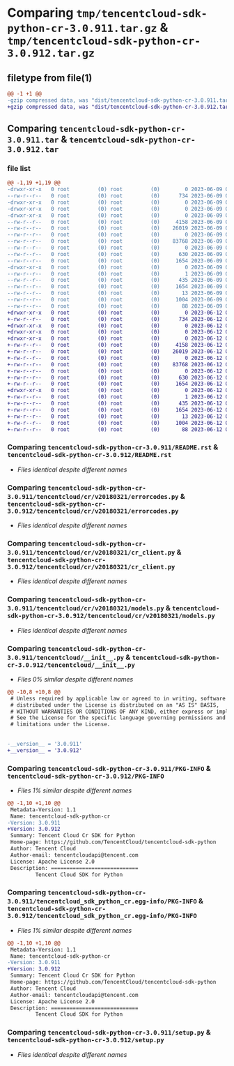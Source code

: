 # Comparing `tmp/tencentcloud-sdk-python-cr-3.0.911.tar.gz` & `tmp/tencentcloud-sdk-python-cr-3.0.912.tar.gz`

## filetype from file(1)

```diff
@@ -1 +1 @@
-gzip compressed data, was "dist/tencentcloud-sdk-python-cr-3.0.911.tar", last modified: Fri Jun  9 02:16:31 2023, max compression
+gzip compressed data, was "dist/tencentcloud-sdk-python-cr-3.0.912.tar", last modified: Mon Jun 12 03:00:43 2023, max compression
```

## Comparing `tencentcloud-sdk-python-cr-3.0.911.tar` & `tencentcloud-sdk-python-cr-3.0.912.tar`

### file list

```diff
@@ -1,19 +1,19 @@
-drwxr-xr-x   0 root         (0) root         (0)        0 2023-06-09 02:16:31.000000 tencentcloud-sdk-python-cr-3.0.911/
--rw-r--r--   0 root         (0) root         (0)      734 2023-06-09 02:16:31.000000 tencentcloud-sdk-python-cr-3.0.911/README.rst
-drwxr-xr-x   0 root         (0) root         (0)        0 2023-06-09 02:16:31.000000 tencentcloud-sdk-python-cr-3.0.911/tencentcloud/
-drwxr-xr-x   0 root         (0) root         (0)        0 2023-06-09 02:16:31.000000 tencentcloud-sdk-python-cr-3.0.911/tencentcloud/cr/
-drwxr-xr-x   0 root         (0) root         (0)        0 2023-06-09 02:16:31.000000 tencentcloud-sdk-python-cr-3.0.911/tencentcloud/cr/v20180321/
--rw-r--r--   0 root         (0) root         (0)     4158 2023-06-09 02:16:31.000000 tencentcloud-sdk-python-cr-3.0.911/tencentcloud/cr/v20180321/errorcodes.py
--rw-r--r--   0 root         (0) root         (0)    26019 2023-06-09 02:16:31.000000 tencentcloud-sdk-python-cr-3.0.911/tencentcloud/cr/v20180321/cr_client.py
--rw-r--r--   0 root         (0) root         (0)        0 2023-06-09 02:16:31.000000 tencentcloud-sdk-python-cr-3.0.911/tencentcloud/cr/v20180321/__init__.py
--rw-r--r--   0 root         (0) root         (0)    83768 2023-06-09 02:16:31.000000 tencentcloud-sdk-python-cr-3.0.911/tencentcloud/cr/v20180321/models.py
--rw-r--r--   0 root         (0) root         (0)        0 2023-06-09 02:16:31.000000 tencentcloud-sdk-python-cr-3.0.911/tencentcloud/cr/__init__.py
--rw-r--r--   0 root         (0) root         (0)      630 2023-06-09 02:16:31.000000 tencentcloud-sdk-python-cr-3.0.911/tencentcloud/__init__.py
--rw-r--r--   0 root         (0) root         (0)     1654 2023-06-09 02:16:31.000000 tencentcloud-sdk-python-cr-3.0.911/PKG-INFO
-drwxr-xr-x   0 root         (0) root         (0)        0 2023-06-09 02:16:31.000000 tencentcloud-sdk-python-cr-3.0.911/tencentcloud_sdk_python_cr.egg-info/
--rw-r--r--   0 root         (0) root         (0)        1 2023-06-09 02:16:31.000000 tencentcloud-sdk-python-cr-3.0.911/tencentcloud_sdk_python_cr.egg-info/dependency_links.txt
--rw-r--r--   0 root         (0) root         (0)      435 2023-06-09 02:16:31.000000 tencentcloud-sdk-python-cr-3.0.911/tencentcloud_sdk_python_cr.egg-info/SOURCES.txt
--rw-r--r--   0 root         (0) root         (0)     1654 2023-06-09 02:16:31.000000 tencentcloud-sdk-python-cr-3.0.911/tencentcloud_sdk_python_cr.egg-info/PKG-INFO
--rw-r--r--   0 root         (0) root         (0)       13 2023-06-09 02:16:31.000000 tencentcloud-sdk-python-cr-3.0.911/tencentcloud_sdk_python_cr.egg-info/top_level.txt
--rw-r--r--   0 root         (0) root         (0)     1004 2023-06-09 02:16:31.000000 tencentcloud-sdk-python-cr-3.0.911/setup.py
--rw-r--r--   0 root         (0) root         (0)       88 2023-06-09 02:16:31.000000 tencentcloud-sdk-python-cr-3.0.911/setup.cfg
+drwxr-xr-x   0 root         (0) root         (0)        0 2023-06-12 03:00:43.000000 tencentcloud-sdk-python-cr-3.0.912/
+-rw-r--r--   0 root         (0) root         (0)      734 2023-06-12 03:00:43.000000 tencentcloud-sdk-python-cr-3.0.912/README.rst
+drwxr-xr-x   0 root         (0) root         (0)        0 2023-06-12 03:00:43.000000 tencentcloud-sdk-python-cr-3.0.912/tencentcloud/
+drwxr-xr-x   0 root         (0) root         (0)        0 2023-06-12 03:00:43.000000 tencentcloud-sdk-python-cr-3.0.912/tencentcloud/cr/
+drwxr-xr-x   0 root         (0) root         (0)        0 2023-06-12 03:00:43.000000 tencentcloud-sdk-python-cr-3.0.912/tencentcloud/cr/v20180321/
+-rw-r--r--   0 root         (0) root         (0)     4158 2023-06-12 03:00:43.000000 tencentcloud-sdk-python-cr-3.0.912/tencentcloud/cr/v20180321/errorcodes.py
+-rw-r--r--   0 root         (0) root         (0)    26019 2023-06-12 03:00:43.000000 tencentcloud-sdk-python-cr-3.0.912/tencentcloud/cr/v20180321/cr_client.py
+-rw-r--r--   0 root         (0) root         (0)        0 2023-06-12 03:00:43.000000 tencentcloud-sdk-python-cr-3.0.912/tencentcloud/cr/v20180321/__init__.py
+-rw-r--r--   0 root         (0) root         (0)    83768 2023-06-12 03:00:43.000000 tencentcloud-sdk-python-cr-3.0.912/tencentcloud/cr/v20180321/models.py
+-rw-r--r--   0 root         (0) root         (0)        0 2023-06-12 03:00:43.000000 tencentcloud-sdk-python-cr-3.0.912/tencentcloud/cr/__init__.py
+-rw-r--r--   0 root         (0) root         (0)      630 2023-06-12 03:00:43.000000 tencentcloud-sdk-python-cr-3.0.912/tencentcloud/__init__.py
+-rw-r--r--   0 root         (0) root         (0)     1654 2023-06-12 03:00:43.000000 tencentcloud-sdk-python-cr-3.0.912/PKG-INFO
+drwxr-xr-x   0 root         (0) root         (0)        0 2023-06-12 03:00:43.000000 tencentcloud-sdk-python-cr-3.0.912/tencentcloud_sdk_python_cr.egg-info/
+-rw-r--r--   0 root         (0) root         (0)        1 2023-06-12 03:00:43.000000 tencentcloud-sdk-python-cr-3.0.912/tencentcloud_sdk_python_cr.egg-info/dependency_links.txt
+-rw-r--r--   0 root         (0) root         (0)      435 2023-06-12 03:00:43.000000 tencentcloud-sdk-python-cr-3.0.912/tencentcloud_sdk_python_cr.egg-info/SOURCES.txt
+-rw-r--r--   0 root         (0) root         (0)     1654 2023-06-12 03:00:43.000000 tencentcloud-sdk-python-cr-3.0.912/tencentcloud_sdk_python_cr.egg-info/PKG-INFO
+-rw-r--r--   0 root         (0) root         (0)       13 2023-06-12 03:00:43.000000 tencentcloud-sdk-python-cr-3.0.912/tencentcloud_sdk_python_cr.egg-info/top_level.txt
+-rw-r--r--   0 root         (0) root         (0)     1004 2023-06-12 03:00:43.000000 tencentcloud-sdk-python-cr-3.0.912/setup.py
+-rw-r--r--   0 root         (0) root         (0)       88 2023-06-12 03:00:43.000000 tencentcloud-sdk-python-cr-3.0.912/setup.cfg
```

### Comparing `tencentcloud-sdk-python-cr-3.0.911/README.rst` & `tencentcloud-sdk-python-cr-3.0.912/README.rst`

 * *Files identical despite different names*

### Comparing `tencentcloud-sdk-python-cr-3.0.911/tencentcloud/cr/v20180321/errorcodes.py` & `tencentcloud-sdk-python-cr-3.0.912/tencentcloud/cr/v20180321/errorcodes.py`

 * *Files identical despite different names*

### Comparing `tencentcloud-sdk-python-cr-3.0.911/tencentcloud/cr/v20180321/cr_client.py` & `tencentcloud-sdk-python-cr-3.0.912/tencentcloud/cr/v20180321/cr_client.py`

 * *Files identical despite different names*

### Comparing `tencentcloud-sdk-python-cr-3.0.911/tencentcloud/cr/v20180321/models.py` & `tencentcloud-sdk-python-cr-3.0.912/tencentcloud/cr/v20180321/models.py`

 * *Files identical despite different names*

### Comparing `tencentcloud-sdk-python-cr-3.0.911/tencentcloud/__init__.py` & `tencentcloud-sdk-python-cr-3.0.912/tencentcloud/__init__.py`

 * *Files 0% similar despite different names*

```diff
@@ -10,8 +10,8 @@
 # Unless required by applicable law or agreed to in writing, software
 # distributed under the License is distributed on an "AS IS" BASIS,
 # WITHOUT WARRANTIES OR CONDITIONS OF ANY KIND, either express or implied.
 # See the License for the specific language governing permissions and
 # limitations under the License.
 
 
-__version__ = '3.0.911'
+__version__ = '3.0.912'
```

### Comparing `tencentcloud-sdk-python-cr-3.0.911/PKG-INFO` & `tencentcloud-sdk-python-cr-3.0.912/PKG-INFO`

 * *Files 1% similar despite different names*

```diff
@@ -1,10 +1,10 @@
 Metadata-Version: 1.1
 Name: tencentcloud-sdk-python-cr
-Version: 3.0.911
+Version: 3.0.912
 Summary: Tencent Cloud Cr SDK for Python
 Home-page: https://github.com/TencentCloud/tencentcloud-sdk-python
 Author: Tencent Cloud
 Author-email: tencentcloudapi@tencent.com
 License: Apache License 2.0
 Description: ============================
         Tencent Cloud SDK for Python
```

### Comparing `tencentcloud-sdk-python-cr-3.0.911/tencentcloud_sdk_python_cr.egg-info/PKG-INFO` & `tencentcloud-sdk-python-cr-3.0.912/tencentcloud_sdk_python_cr.egg-info/PKG-INFO`

 * *Files 1% similar despite different names*

```diff
@@ -1,10 +1,10 @@
 Metadata-Version: 1.1
 Name: tencentcloud-sdk-python-cr
-Version: 3.0.911
+Version: 3.0.912
 Summary: Tencent Cloud Cr SDK for Python
 Home-page: https://github.com/TencentCloud/tencentcloud-sdk-python
 Author: Tencent Cloud
 Author-email: tencentcloudapi@tencent.com
 License: Apache License 2.0
 Description: ============================
         Tencent Cloud SDK for Python
```

### Comparing `tencentcloud-sdk-python-cr-3.0.911/setup.py` & `tencentcloud-sdk-python-cr-3.0.912/setup.py`

 * *Files identical despite different names*

